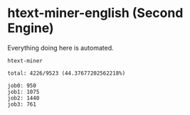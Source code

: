# htext-miner-english (Second Engine)

Everything doing here is automated.

```
htext-miner

total: 4226/9523 (44.37677202562218%)

job0: 950
job1: 1075
job2: 1440
job3: 761
```